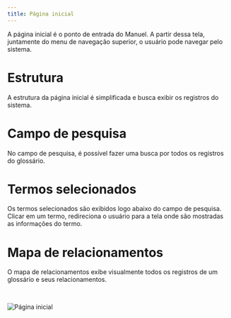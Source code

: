 ```yaml
---
title: Página inicial
---
```


A página inicial é o ponto de entrada do Manuel. A partir dessa tela, juntamente do menu de navegação superior, o usuário pode navegar pelo sistema.

# Estrutura

A estrutura da página inicial é simplificada e busca exibir os registros do sistema.

# Campo de pesquisa

No campo de pesquisa, é possível fazer uma busca por todos os registros do glossário. 

# Termos selecionados

Os termos selecionados são exibidos logo abaixo do campo de pesquisa. Clicar em um termo, redireciona o usuário para a tela onde são mostradas as informações do termo.

# Mapa de relacionamentos

O mapa de relacionamentos exibe visualmente todos os registros de um glossário e seus relacionamentos.

<br>

![Página inicial](media/guide/3-utilizando-o-manuel/2-navegacao-publica/2-paginas/1-pagina-inicial/pagina_inicial.png)